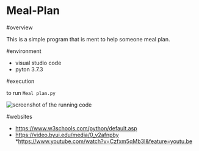 # Meal-Plan

#overview

This is a simple program that is ment to help someone meal plan. 

#environment

* visual studio code
* pyton 3.7.3

#execution

to run `Meal plan.py`

![screenshot of the running code](code.jpg)

#websites

* https://www.w3schools.com/python/default.asp
* https://video.byui.edu/media/0_v2afnpby
*https://www.youtube.com/watch?v=Czfxm5qMb3I&feature=youtu.be
